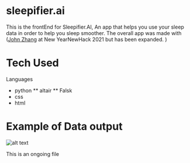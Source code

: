 # sleepifier.ai
This is the frontEnd for Sleepifier.AI, An app that helps you use your sleep data in order to help you sleep smoother. The overall app was made with ([John Zhang](https://github.com/john-zhang-uoft) at New YearNewHack 2021 but has been expanded.
)
 
# Tech Used
 Languages
 * python
 ** altair
 ** Falsk
 * css
 * html


# Example of Data output

![alt text](https://github.com/Simha-Kalimipali/sleepifier.ai/blob/main/sleep_graph.png?raw=true)


This is an ongoing file

